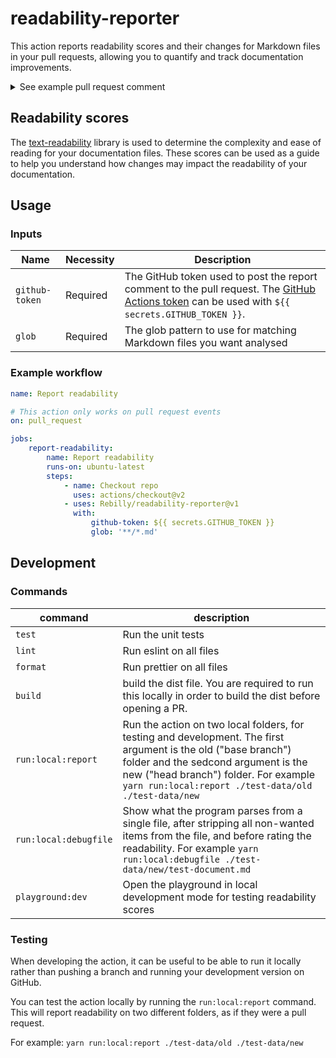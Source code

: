 # readability-reporter

This action reports readability scores and their changes for Markdown files in your pull requests, allowing you to quantify and track documentation improvements.

<details>
  <summary>See example pull request comment</summary>
**Overall readability score:** 20.18/100 (🟢 +0.97)

File | Readability
--- | ---
[README.md](https://github.com/Rebilly/readability-reporter/blob/cce569da633a092c0a9b09bc1fe6d3df1b4dcb26/README.md "README.md") | 22.36 (🟢 +3.86)


<details>
  <summary>View detailed metrics</summary>

🟢 - Shows an _increase_ in readability
🔴 - Shows a _decrease_ in readability

File | Readability | FRE | GF | ARI | CLI | DCRS
--- | --- | --- | --- | --- | --- | ---
[README.md](https://github.com/Rebilly/readability-reporter/blob/cce569da633a092c0a9b09bc1fe6d3df1b4dcb26/README.md "README.md") | 22.36 | 44.11 | 16.67 | 28.7 | 11.85 | 7.66
&nbsp; | 🟢 +3.86 | 🟢 +2.03 | 🟢 +0.75 | 🟢 +2.2 | 🔴 -0.7 | 🟢 +0.01


Averages:

&nbsp; | Readability | FRE | GF | ARI | CLI | DCRS
--- | --- | --- | --- | --- | --- | ---
Average | 20.18 | 14 | 16.94 | 19.17 | 15.11 | 9.52
&nbsp; | 🟢 +0.97 | 🟢 +0.51 | 🟢 +0.19 | 🟢 +0.55 | 🔴 -0.17 | 🟢 +0


<details>
  <summary>View metric targets</summary>

Metric | Range | Ideal score
--- | --- | ---
Flesch Reading Ease | 100 (very easy read) to 0 (extremely difficult read) | 60
Gunning Fog | 6 (very easy read) to 17 (extremely difficult read) | 8 or less
Auto. Read. Index | 6 (very easy read) to 14 (extremely difficult read) | 8 or less
Coleman Liau Index | 6 (very easy read) to 17 (extremely difficult read) | 8 or less
Dale-Chall Readability | 4.9 (very easy read) to 9.9 (extremely difficult read) | 6.9 or less

</details>

</details>

</details>

## Readability scores

The [text-readability](https://github.com/clearnote01/readability) library is used to determine the complexity and ease of reading for your documentation files. These scores can be used as a guide to help you understand how changes may impact the readability of your documentation.

## Usage

### Inputs

| Name           | Necessity | Description                                                                                                                                                                                                                                               |
| -------------- | --------- |-----------------------------------------------------------------------------------------------------------------------------------------------------------------------------------------------------------------------------------------------------------|
| `github-token` | Required  | The GitHub token used to post the report comment to the pull request. The [GitHub Actions token](https://docs.github.com/en/actions/reference/authentication-in-a-workflow#about-the-github_token-secret) can be used with `${{ secrets.GITHUB_TOKEN }}`. |
| `glob`         | Required  | The glob pattern to use for matching Markdown files you want analysed                                                                                                                                                                                     |

### Example workflow

```yaml
name: Report readability

# This action only works on pull request events
on: pull_request

jobs:
    report-readability:
        name: Report readability
        runs-on: ubuntu-latest
        steps:
            - name: Checkout repo
              uses: actions/checkout@v2
            - uses: Rebilly/readability-reporter@v1
              with:
                  github-token: ${{ secrets.GITHUB_TOKEN }}
                  glob: '**/*.md'
```

## Development

### Commands

| command     | description                                                                                                                                                                                                                                     |
| ----------- | ----------------------------------------------------------------------------------------------------------------------------------------------------------------------------------------------------------------------------------------------- |
| `test`      | Run the unit tests                                                                                                                                                                                                                              |
| `lint`      | Run eslint on all files                                                                                                                                                                                                                         |
| `format`    | Run prettier on all files                                                                                                                                                                                                                       |
| `build`     | build the dist file. You are required to run this locally in order to build the dist before opening a PR.                                                                                                                                       |
| `run:local:report` | Run the action on two local folders, for testing and development. The first argument is the old ("base branch") folder and the sedcond argument is the new ("head branch") folder. For example `yarn run:local:report ./test-data/old ./test-data/new` |
| `run:local:debugfile` | Show what the program parses from a single file, after stripping all non-wanted items from the file, and before rating the readability. For example `yarn run:local:debugfile ./test-data/new/test-document.md` |
| `playground:dev` | Open the playground in local development mode for testing readability scores |

### Testing

When developing the action, it can be useful to be able to run it locally rather than pushing a branch and running your development version on GitHub.

You can test the action locally by running the `run:local:report` command. This will report readability on two different folders, as if they were a pull request.

For example: `yarn run:local:report ./test-data/old ./test-data/new`
